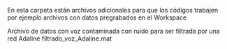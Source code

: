 En esta carpeta están archivos adicionales para que los códigos trabajen por ejemplo archivos con datos pregrabados en el Workspace

Archivo de datos con voz contaminada con ruido para ser filtrada por una red Adaline
filtrado_voz_Adaline.mat
